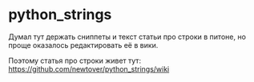 # python_strings

Думал тут держать сниппеты и текст статьи про строки в питоне, но проще оказалось редактировать её в вики.

Поэтому статья про строки живет тут: https://github.com/newtover/python_strings/wiki

